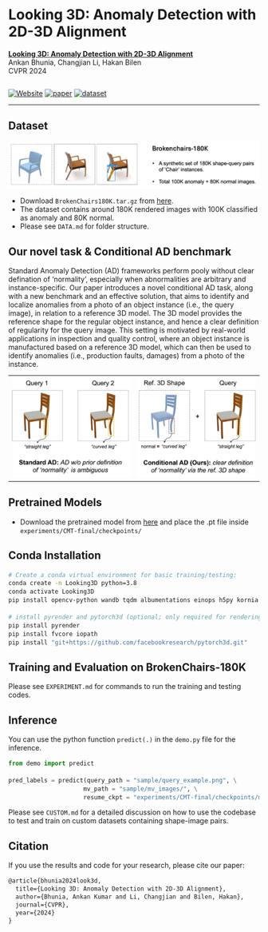 # Looking 3D: Anomaly Detection with 2D-3D Alignment

<table>
  <tr>
      <strong><a href="https://arxiv.org/abs/xxx.xxxxx">Looking 3D: Anomaly Detection with 2D-3D Alignment</a></strong><br>
      Ankan Bhunia, Changjian Li, Hakan Bilen<br>
      CVPR 2024
  </tr>
</table>



[![Website](https://img.shields.io/badge/Project-Website-87CEEB)](https://groups.inf.ed.ac.uk/vico/research/Looking3D)
[![paper](https://img.shields.io/badge/arXiv-Paper-<COLOR>.svg)](https://openaccess.thecvf.com/content/CVPR2024/papers/Bhunia_Looking_3D_Anomaly_Detection_with_2D-3D_Alignment_CVPR_2024_paper.pdf)
[![dataset](https://img.shields.io/badge/Dataset-link-blue)](https://drive.google.com/drive/folders/1D9YFDP0kJkojBa1Rb-fM2uAZoS_1Pm3G?usp=sharing)


<hr />

## Dataset

<img src=figures/data.gif>

 - Download ```BrokenChairs180K.tar.gz``` from [here](https://drive.google.com/drive/folders/1D9YFDP0kJkojBa1Rb-fM2uAZoS_1Pm3G?usp=sharing).
 - The dataset contains around 180K rendered images with 100K classified as anomaly and 80K normal.
 - Please see ```DATA.md```  for folder structure.


## Our novel task & Conditional AD benchmark
Standard Anomaly Detection (AD) frameworks perform pooly without clear defination of ‘normality’, especially when abnormalities are arbitrary and instance-specific. Our paper introduces a novel conditional AD task, along with a new benchmark and an effective solution, that aims to identify and localize anomalies from a photo of an object instance (i.e., the query image), in relation to a reference 3D model. The 3D model provides the reference shape for the regular object instance, and hence a clear definition of regularity for the query image. This setting is motivated by real-world applications in inspection and quality control, where an object instance is manufactured based on a reference 3D model, which can then be used to identify anomalies (i.e., production faults, damages) from a photo of the instance.


<table>
  <tr>
    <td style="text-align: center;">
      <img src="figures/left.jpeg" alt="Image 1 Description" width="300" />
    </td>
    <td style="text-align: center;">
      <img src="figures/right.jpeg" alt="Image 2 Description" width="300" />
    </td>
  </tr>
</table>

## Pretrained Models
 - Download the pretrained model from [here](https://drive.google.com/drive/folders/1D9YFDP0kJkojBa1Rb-fM2uAZoS_1Pm3G?usp=sharing) and place the .pt file inside ```experiments/CMT-final/checkpoints/```

   
## Conda Installation

```bash
# Create a conda virtual environment for basic training/testing: 
conda create -n Looking3D python=3.8
conda activate Looking3D
pip install opencv-python wandb tqdm albumentations einops h5py kornia bounding_box matplotlib omegaconf trimesh[all] xformers

# install pyrender and pytorch3d (optional; only required for rendering multiview images)
pip install pyrender
pip install fvcore iopath
pip install "git+https://github.com/facebookresearch/pytorch3d.git"
```

## Training and Evaluation on BrokenChairs-180K

Please see ```EXPERIMENT.md``` for commands to run the training and testing codes. 


## Inference

You can use the python function ```predict(.)``` in the ```demo.py``` file for the inference.

  ```python
from demo import predict

pred_labels = predict(query_path = "sample/query_example.png", \
                       mv_path = "sample/mv_images/", \
                       resume_ckpt = "experiments/CMT-final/checkpoints/model.pt", device = "cuda", topk = 100)
  ```

Please see ```CUSTOM.md``` for a detailed discussion on how to use the codebase to test and train on custom datasets containing shape-image pairs.

## Citation

If you use the results and code for your research, please cite our paper:

```
@article{bhunia2024look3d,
  title={Looking 3D: Anomaly Detection with 2D-3D Alignment},
  author={Bhunia, Ankan Kumar and Li, Changjian and Bilen, Hakan},
  journal={CVPR},
  year={2024}
}
```

